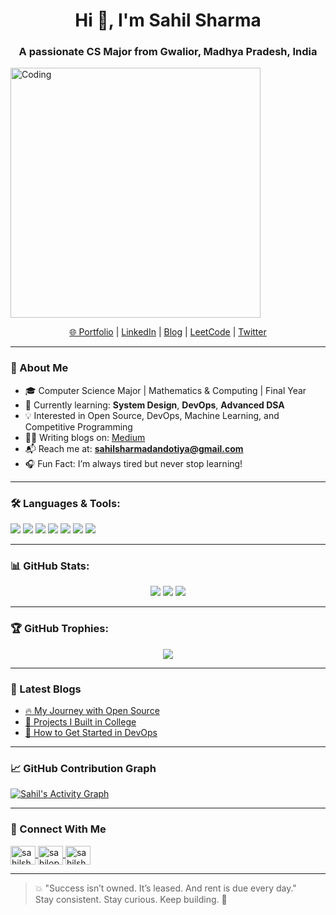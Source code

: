 <h1 align="center">Hi 👋, I'm Sahil Sharma</h1>
<h3 align="center">A passionate CS Major from Gwalior, Madhya Pradesh, India</h3>

<img align="center" alt="Coding" width="400" src="https://tenor.com/view/taking-off-mask-mark-grayson-invincible-unmasking-mask-off-gif-16049033053207159782.gif">

<p align="center">
  <a href="https://sahildando.github.io/portfolio" target="_blank">🌐 Portfolio</a> |
  <a href="https://www.linkedin.com/in/sahilsharmadandotiya/" target="_blank">LinkedIn</a> |
  <a href="https://medium.com/@sahilsharmadandotiya" target="_blank">Blog</a> |
  <a href="https://leetcode.com/sahildando/" target="_blank">LeetCode</a> |
  <a href="https://twitter.com/sahilsharma516" target="_blank">Twitter</a>
</p>

---

### 🧠 About Me
- 🎓 Computer Science Major | Mathematics & Computing | Final Year  
- 🌱 Currently learning: **System Design**, **DevOps**, **Advanced DSA**
- 💡 Interested in Open Source, DevOps, Machine Learning, and Competitive Programming
- ✍🏻 Writing blogs on: [Medium](https://medium.com/@sahilsharmadandotiya)
- 📬 Reach me at: **sahilsharmadandotiya@gmail.com**
- 🎧 Fun Fact: I’m always tired but never stop learning!

---

### 🛠️ Languages & Tools:
<p>
  <img src="https://img.shields.io/badge/C%2B%2B-%2300599C.svg?style=for-the-badge&logo=c%2B%2B&logoColor=white" />
  <img src="https://img.shields.io/badge/Python-%2314354C.svg?style=for-the-badge&logo=python&logoColor=white" />
  <img src="https://img.shields.io/badge/JavaScript-%23323330.svg?style=for-the-badge&logo=javascript&logoColor=%23F7DF1E" />
  <img src="https://img.shields.io/badge/React-%2320232a.svg?style=for-the-badge&logo=react&logoColor=%2361DAFB" />
  <img src="https://img.shields.io/badge/Node.js-339933?style=for-the-badge&logo=nodedotjs&logoColor=white" />
  <img src="https://img.shields.io/badge/Streamlit-FF4B4B?style=for-the-badge&logo=streamlit&logoColor=white" />
  <img src="https://img.shields.io/badge/Docker-2496ED.svg?style=for-the-badge&logo=docker&logoColor=white" />
</p>

---

### 📊 GitHub Stats:
<p align="center">
  <img src="https://github-readme-stats.vercel.app/api?username=sahildando&show_icons=true&theme=github_dark" />
  <img src="https://github-readme-streak-stats.herokuapp.com/?user=sahildando&theme=github-dark-blue" />
  <img src="https://github-readme-stats.vercel.app/api/top-langs/?username=sahildando&layout=compact&theme=github_dark" />
</p>

---

### 🏆 GitHub Trophies:
<p align="center">
  <img src="https://github-profile-trophy.vercel.app/?username=sahildando&theme=gruvbox&row=1&column=6" />
</p>

---

### 📢 Latest Blogs
- [🔥 My Journey with Open Source](https://medium.com/@sahilsharmadandotiya)
- [🚀 Projects I Built in College](https://medium.com/@sahilsharmadandotiya)
- [🌱 How to Get Started in DevOps](https://medium.com/@sahilsharmadandotiya)

- ---

### 📈 GitHub Contribution Graph

<a href="https://github.com/sahildando">
  <img alt="Sahil's Activity Graph" src="https://github-readme-activity-graph.cyclic.app/graph?username=sahildando&theme=react-dark&hide_border=true&area=true" />
</a>


---

### 🔗 Connect With Me
<p align="left">
  <a href="https://twitter.com/sahilsharma516" target="blank">
    <img align="center" src="https://raw.githubusercontent.com/rahuldkjain/github-profile-readme-generator/master/src/images/icons/Social/twitter.svg" alt="sahilsharma516" height="30" width="40" />
  </a>
  <a href="https://kaggle.com/sahilop" target="blank">
    <img align="center" src="https://raw.githubusercontent.com/rahuldkjain/github-profile-readme-generator/master/src/images/icons/Social/kaggle.svg" alt="sahilop" height="30" width="40" />
  </a>
  <a href="https://discord.gg/sahilsharma3290" target="blank">
    <img align="center" src="https://raw.githubusercontent.com/rahuldkjain/github-profile-readme-generator/master/src/images/icons/Social/discord.svg" alt="sahilsharma3290" height="30" width="40" />
  </a>
</p>

---

> 💥 "Success isn’t owned. It’s leased. And rent is due every day."  
> Stay consistent. Stay curious. Keep building. 🚀
